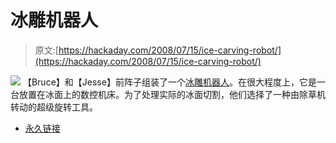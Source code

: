 # 冰雕机器人

> 原文:[https://hackaday.com/2008/07/15/ice-carving-robot/](https://hackaday.com/2008/07/15/ice-carving-robot/)

![](../Images/a1609fbfd210fb7efacc42ec508fbf1e.png)
【Bruce】和【Jesse】前阵子组装了一个[冰雕机器人](http://jessehemminger.com/art-shanty/)。在很大程度上，它是一台放置在冰面上的数控机床。为了处理实际的冰面切割，他们选择了一种由除草机转动的超级旋转工具。

*   [永久链接](http://jessehemminger.com/art-shanty/)
